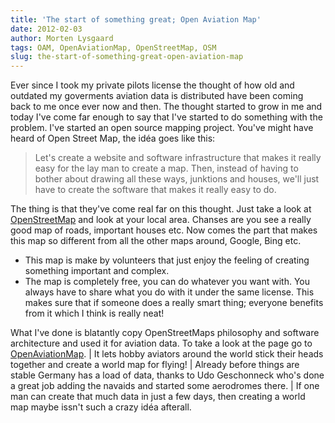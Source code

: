 ```yaml
---
title: 'The start of something great; Open Aviation Map'
date: 2012-02-03
author: Morten Lysgaard
tags: OAM, OpenAviationMap, OpenStreetMap, OSM
slug: the-start-of-something-great-open-aviation-map
---
```


Ever since I took my private pilots license the thought of how old and
outdated my goverments aviation data is distributed have been coming
back to me once ever now and then. The thought started to grow in me and
today I've come far enough to say that I've started to do something with
the problem. I've started an open source mapping project. You've might
have heard of Open Street Map, the idéa goes like this:

> Let's create a website and software infrastructure that makes it
> really easy for the lay man to create a map. Then, instead of having
> to bother about drawing all these ways, junktions and houses, we'll
> just have to create the software that makes it really easy to do.

The thing is that they've come real far on this thought. Just take a
look at [OpenStreetMap](http://osm.org) and look at your local area.
Chanses are you see a really good map of roads, important houses etc.
Now comes the part that makes this map so different from all the other
maps around, Google, Bing etc.

-   This map is make by volunteers that just enjoy the feeling of
    creating something important and complex.
-   The map is completely free, you can do whatever you want with. You
    always have to share what you do with it under the same license.
    This makes sure that if someone does a really smart thing; everyone
    benefits from it which I think is really neat!

What I've done is blatantly copy OpenStreetMaps philosophy and
software architecture and used it for aviation data. To take a look at
the page go to [OpenAviationMap](http://openaviationmap.org). | It lets
hobby aviators around the world stick their heads together and create a
world map for flying! | Already before things are stable Germany has a
load of data, thanks to Udo Geschonneck who's done a great job adding
the navaids and started some aerodromes there. | If one man can create
that much data in just a few days, then creating a world map maybe
issn't such a crazy idéa afterall.
